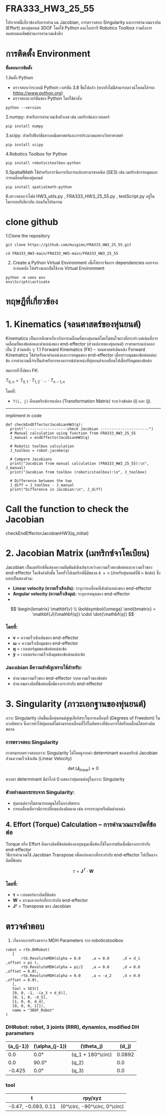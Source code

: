 # FRA333_HW3_25_55
 โปรเจกต์นี้เกี่ยวข้องกับการคำนวณ Jacobian, การตรวจสอบ Singularity และการคำนวณแรงบิด (Effort) ของหุ่นยนต์ 3DOF โดยใช้ Python และไลบรารี Robotics Toolbox รวมถึงการทดสอบผลลัพธ์ผ่านการคำนวณเชิงลึก

 # **การติดตั้ง Environment**
 **ขั้นตอนการติดตั้ง**
 
 1.ติดตั้ง Python
 - ตรวจสอบว่าระบบมี Python เวอร์ชัน 3.8 ขึ้นไปแล้ว (หากยังไม่มีสามารถดาวน์โหลดได้จาก https://www.python.org)
 - ตรวจสอบเวอร์ชันของ Python โดยใช้คำสั่ง:
 ```
 python --version
 ```
 2.numpy: สำหรับการคำนวณเชิงตัวเลข เช่น เมทริกซ์และเวกเตอร์
  ```
 pip install numpy
  ```
 3.scipy: สำหรับฟังก์ชันทางคณิตศาสตร์และการประมวลผลทางวิทยาศาสตร์
  ```
 pip install scipy
  ```
4.Robotics Toolbox for Python
  ```
 pip install roboticstoolbox-python
  ```
5.SpatialMath ใช้สำหรับการจัดการกับการแปลงทางเรขาคณิต (SE3) เช่น เมทริกซ์การหมุนและการเคลื่อนที่ของหุ่นยนต์
 ```
 pip install spatialmath-python
  ```
6.ตรวจสอบว่าไฟล์ HW3_utils.py ,  FRA333_HW3_25_55.py  , testScript.py อยู่ในไดเรกทอรีเดียวกัน ก่อนรันโปรแกรม

# **clone github**
1.Clone the repository
 ```
git clone https://github.com/muigims/FRA333_HW3_25_55.git
  ```
 ```
 cd FRA333_HW3-main/FRA333_HW3-main/FRA333_HW3_25_55
  ```
2. Create a Python Virtual Environment
เพื่อให้การจัดการ dependencies แยกจากระบบหลัก ให้สร้างและเปิดใช้งาน Virtual Environment
 ```
python -m venv env
env\Scripts\activate
  ```
# **ทฤษฎีที่เกี่ยวข้อง**
# 1. Kinematics (จลนศาสตร์ของหุ่นยนต์)
Kinematics เป็นการศึกษาเกี่ยวกับการเคลื่อนที่ของหุ่นยนต์โดยไม่สนใจแรงที่กระทำ แต่เน้นที่การเคลื่อนที่ของข้อต่อและตำแหน่งของ end-effector (ส่วนปลายของหุ่นยนต์) เราสามารถแบ่งออกเป็น 2 ส่วนหลัก ๆ:
1.1 Forward Kinematics (FK) – จลนศาสตร์เดินหน้า
Forward Kinematics ใช้สำหรับหาตำแหน่งและการหมุนของ end-effector เมื่อทราบมุมของข้อต่อแต่ละข้อ การคำนวณนี้จำเป็นสำหรับการคาดการณ์ตำแหน่งที่หุ่นยนต์จะเคลื่อนไปเมื่อปรับมุมของข้อต่อ

สมการทั่วไปของ FK:

$T_{0,n} = T_{0,1} \cdot T_{1,2} \cdot \dots \cdot T_{n-1,n}$

โดยที่:
- `T(i, j)` คือเมทริกซ์การแปลง (Transformation Matrix) ระหว่างข้อต่อ \(i\) และ \(j\).
---

impliment in code 
  ```
def checkEndEffectorJacobianHW3(q):
    print("-------------------check Jacobian ----------------------")
    # Manual calculation using function from FRA333_HW3_25_55
    J_manual = endEffectorJacobianHW3(q)

    # Robotic toolbox calculation
    J_toolbox = robot.jacobe(q)

    # Compare Jacobians
    print("Jacobian from manual calculation (FRA333_HW3_25_55):\n", J_manual)
    print("Jacobian from toolbox (roboticstoolbox):\n", J_toolbox)

    # Difference between the two
    J_diff = J_toolbox - J_manual
    print("Difference in Jacobian:\n", J_diff)
  ```
# Call the function to check the Jacobian
checkEndEffectorJacobianHW3(q_initial)


# 2. Jacobian Matrix (เมทริกซ์จาโคเบียน)

Jacobian เป็นเมทริกซ์ที่แสดงความสัมพันธ์เชิงเส้นระหว่างความเร็วของข้อต่อและความเร็วของ end-effector 
ในเชิงลำดับชั้น โดยทั่วไปเมทริกซ์นี้มีขนาด `6 x n` (สำหรับหุ่นยนต์ที่มี `n` ข้อต่อ) ซึ่งแยกเป็นสองส่วน:
- **Linear velocity (ความเร็วเชิงเส้น):** ระบุการเคลื่อนที่เชิงตำแหน่งของ end-effector
- **Angular velocity (ความเร็วเชิงมุม):** ระบุการหมุนของ end-effector
- 
$$
\begin{bmatrix} 
\mathbf{v} \\ 
\boldsymbol{\omega} 
\end{bmatrix} 
= \mathbf{J}(\mathbf{q}) \cdot \dot{\mathbf{q}}
$$

### โดยที่:
- **v** = ความเร็วเชิงเส้นของ end-effector  
- **ω** = ความเร็วเชิงมุมของ end-effector  
- **q** = เวกเตอร์มุมของข้อต่อแต่ละข้อ  
- **ẏ** = เวกเตอร์ความเร็วเชิงมุมของข้อต่อแต่ละข้อ  

### Jacobian มีความสำคัญเพราะใช้สำหรับ:
- คำนวณความเร็วของ end-effector จากความเร็วของข้อต่อ
- คำนวณแรงบิดที่ข้อต่อเมื่อมีแรงกระทำกับ end-effector


# 3. Singularity (ภาวะเอกฐานของหุ่นยนต์)

ภาวะ Singularity เกิดขึ้นเมื่อหุ่นยนต์สูญเสียอิสระในการเคลื่อนที่ (Degrees of Freedom) ในบางทิศทาง ซึ่งอาจทำให้หุ่นยนต์ไม่สามารถเคลื่อนที่ไปในทิศทางที่ต้องการได้หรือเคลื่อนได้อย่างผิดพลาด

### การตรวจสอบ Singularity
เราสามารถตรวจสอบภาวะ Singularity ได้โดยดูจากค่า determinant ของเมทริกซ์ Jacobian ส่วนความเร็วเชิงเส้น (Linear Velocity)

$$
\det(\mathbf{J}_{\text{linear}}) \approx 0
$$

หากค่า determinant มีค่าใกล้ 0 แสดงว่าหุ่นยนต์อยู่ในภาวะ Singularity

### ตัวอย่างผลกระทบจาก Singularity:
- หุ่นยนต์อาจไม่สามารถหมุนได้ในบางทิศทาง  
- การเคลื่อนที่อาจมีการเปลี่ยนแปลงผิดคาด เช่น การกระตุกหรือผิดตำแหน่ง

## 4. Effort (Torque) Calculation – การคำนวณแรงบิดที่ข้อต่อ

Torque หรือ Effort คือแรงบิดที่ข้อต่อต้องลงทุนนุนเพื่อต้องใช้ในการขยับเมื่อมีแรงกระทำกับ end-effector  
วิธีการคำนวณใช้ Jacobian Transpose เพื่อแปลงแรงที่กระทำกับ end-effector ไปเป็นแรงบิดที่ข้อต่อ

$$
\tau = \mathbf{J}^T \cdot \mathbf{W}
$$

### โดยที่:
- **τ** = เวกเตอร์แรงบิดที่ข้อต่อ  
- **W** = แรงและทอร์กที่กระทำกับ end-effector  
- **Jᵀ** = Transpose ของ Jacobian  

 # **ตรวจคำตอบ**

 1. เริ่มจากการสร้างตาราง MDH Parameters จาก roboticstoolbox
 ```
robot = rtb.DHRobot(
    [
        rtb.RevoluteMDH(alpha = 0.0     ,a = 0.0      ,d = d_1    ,offset = pi ),
        rtb.RevoluteMDH(alpha = pi/2    ,a = 0.0      ,d = 0.0    ,offset = 0.0),
        rtb.RevoluteMDH(alpha = 0.0     ,a = -a_2     ,d = 0.0    ,offset = 0.0),
    ],
    tool = SE3([
    [0, 0, -1, -(a_3 + d_6)],
    [0, 1, 0, -d_5],
    [1, 0, 0, d_4],
    [0, 0, 0, 1]]),
    name = "3DOF_Robot"
)
```

### DHRobot: robot, 3 joints (RRR), dynamics, modified DH parameters

| \(a_{j-1}\) | \(\alpha_{j-1}\) | \(\theta_j\)        | \(d_j\) |
|-------------|------------------|---------------------|--------|
| 0.0         | 0.0°             | \(q_1 + 180^\circ\) | 0.0892 |
| 0.0         | 90.0°            | \(q_2\)             | 0.0    |
| -0.425      | 0.0°             | \(q_3\)             | 0.0    |

### tool
| **t**                      | **rpy/xyz**                     |
|----------------------------|----------------------------------|
| -0.47, -0.093, 0.11        | \(0^\circ, -90^\circ, 0^\circ\) |



